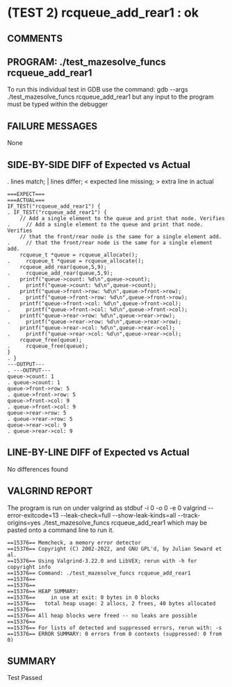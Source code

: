 (TEST 2) rcqueue_add_rear1 : ok
===============================

COMMENTS
--------


PROGRAM: ./test_mazesolve_funcs rcqueue_add_rear1
-------------------------------------------------
To run this individual test in GDB use the command:
  gdb --args ./test_mazesolve_funcs rcqueue_add_rear1
but any input to the program must be typed within the debugger

FAILURE MESSAGES
----------------
None

SIDE-BY-SIDE DIFF of Expected vs Actual
---------------------------------------
. lines match; | lines differ; < expected line missing; > extra line in actual

```sdiff
===EXPECT===                                                             ===ACTUAL===
IF_TEST("rcqueue_add_rear1") {                                         . IF_TEST("rcqueue_add_rear1") {
    // Add a single element to the queue and print that node. Verifies .     // Add a single element to the queue and print that node. Verifies
    // that the front/rear node is the same for a single element add.  .     // that the front/rear node is the same for a single element add.
    rcqueue_t *queue = rcqueue_allocate();                             .     rcqueue_t *queue = rcqueue_allocate();
    rcqueue_add_rear(queue,5,9);                                       .     rcqueue_add_rear(queue,5,9);
    printf("queue->count: %d\n",queue->count);                         .     printf("queue->count: %d\n",queue->count);
    printf("queue->front->row: %d\n",queue->front->row);               .     printf("queue->front->row: %d\n",queue->front->row);
    printf("queue->front->col: %d\n",queue->front->col);               .     printf("queue->front->col: %d\n",queue->front->col);
    printf("queue->rear->row: %d\n",queue->rear->row);                 .     printf("queue->rear->row: %d\n",queue->rear->row);
    printf("queue->rear->col: %d\n",queue->rear->col);                 .     printf("queue->rear->col: %d\n",queue->rear->col);
    rcqueue_free(queue);                                               .     rcqueue_free(queue);
}                                                                      . }
---OUTPUT---                                                           . ---OUTPUT---
queue->count: 1                                                        . queue->count: 1
queue->front->row: 5                                                   . queue->front->row: 5
queue->front->col: 9                                                   . queue->front->col: 9
queue->rear->row: 5                                                    . queue->rear->row: 5
queue->rear->col: 9                                                    . queue->rear->col: 9

```

LINE-BY-LINE DIFF of Expected vs Actual
---------------------------------------
No differences found

VALGRIND REPORT
---------------
The program is run on under valgrind as
  stdbuf -i 0 -o 0 -e 0 valgrind --error-exitcode=13 --leak-check=full --show-leak-kinds=all --track-origins=yes ./test_mazesolve_funcs rcqueue_add_rear1
which may be pasted onto a command line to run it.

```
==15376== Memcheck, a memory error detector
==15376== Copyright (C) 2002-2022, and GNU GPL'd, by Julian Seward et al.
==15376== Using Valgrind-3.22.0 and LibVEX; rerun with -h for copyright info
==15376== Command: ./test_mazesolve_funcs rcqueue_add_rear1
==15376== 
==15376== 
==15376== HEAP SUMMARY:
==15376==     in use at exit: 0 bytes in 0 blocks
==15376==   total heap usage: 2 allocs, 2 frees, 40 bytes allocated
==15376== 
==15376== All heap blocks were freed -- no leaks are possible
==15376== 
==15376== For lists of detected and suppressed errors, rerun with: -s
==15376== ERROR SUMMARY: 0 errors from 0 contexts (suppressed: 0 from 0)
```

SUMMARY
-------
Test Passed
